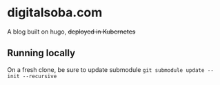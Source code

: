 # digitalsoba.com
A blog built on hugo, ~~deployed in Kubernetes~~

## Running locally
On a fresh clone, be sure to update submodule `git submodule update --init --recursive`
